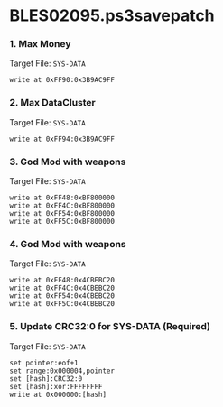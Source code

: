 # BLES02095.ps3savepatch

### 1. Max Money

Target File: `SYS-DATA`

```
write at 0xFF90:0x3B9AC9FF
```

### 2. Max DataCluster

Target File: `SYS-DATA`

```
write at 0xFF94:0x3B9AC9FF
```

### 3. God Mod with weapons

Target File: `SYS-DATA`

```
write at 0xFF48:0xBF800000
write at 0xFF4C:0xBF800000
write at 0xFF54:0xBF800000
write at 0xFF5C:0xBF800000
```

### 4. God Mod with weapons

Target File: `SYS-DATA`

```
write at 0xFF48:0x4CBEBC20
write at 0xFF4C:0x4CBEBC20
write at 0xFF54:0x4CBEBC20
write at 0xFF5C:0x4CBEBC20
```

### 5. Update CRC32:0 for SYS-DATA (Required)

Target File: `SYS-DATA`

```
set pointer:eof+1
set range:0x000004,pointer
set [hash]:CRC32:0
set [hash]:xor:FFFFFFFF
write at 0x000000:[hash]
```

